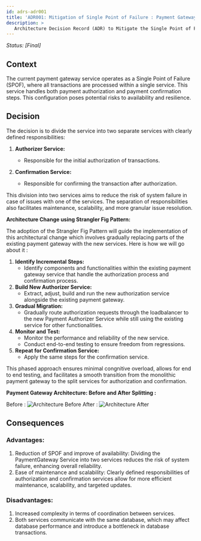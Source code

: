 ```yaml
---
id: adrs-adr001
title: 'ADR001: Mitigation of Single Point of Failure : Payment Gateway'
description: >
   Architecture Decision Record (ADR) to Mitigate the Single Point of Failure (SPOF) represented by the Payment Gateway Servive
---
```


*Status: [Final]*

## Context

The current payment gateway service operates as a Single Point of Failure (SPOF), where all transactions are processed within a single service. This service handles both payment authorization and payment confirmation steps. This configuration poses potential risks to availability and resilience.

## Decision

The decision is to divide the service into two separate services with clearly defined responsibilities:

1. **Authorizer Service:**
   - Responsible for the initial authorization of transactions.

2. **Confirmation Service:**
   - Responsible for confirming the transaction after authorization.

This division into two services aims to reduce the risk of system failure in case of issues with one of the services. The separation of responsibilities also facilitates maintenance, scalability, and more granular issue resolution.

**Architecture Change using Strangler Fig Pattern:**

The adoption of the Strangler Fig Pattern will guide the implementation of this architectural change which involves gradually replacing parts of the existing payment gateway with the new services. 
Here is how we will go about it : 

  1. **Identify Incremental Steps:**
      - Identify components and functionalities within the existing payment gateway service that handle the authorization process and confirmation process.
  2. **Build New Authorizer Service:**
      - Extract, adjust, build and run the new authorization service alongside the existing payment gateway.
  3. **Gradual Migration:**
      - Gradually route authorization requests through the loadbalancer to the new Payment Authorizer Service while still using the existing service for other functionalities.
  4. **Monitor and Test:**
      - Monitor the performance and reliability of the new service.
      - Conduct end-to-end testing to ensure freedom from regressions.
  5. **Repeat for Confirmation Service:**
      - Apply the same steps for the confirmation service.

This phased approach ensures minimal congnitive overload, allows for end to end testing, and facilitates a smooth transition from the monolithic payment gateway to the split services for authorization and confirmation.

**Payment Gateway Architecture: Before and After Splitting :**

Before :
![Architecture Before](https://github.com/pns-si5-al-course/al-newbank-23-24-al-23-24-b-v5/blob/main/adr/images/spof-before.svg)
After :
![Architecture After](https://github.com/pns-si5-al-course/al-newbank-23-24-al-23-24-b-v5/blob/main/adr/images/spof-after.svg)

## Consequences

### Advantages:
1. Reduction of SPOF and improve of availability: Dividing the PaymentGateway Service into two services reduces the risk of system failure, enhancing overall reliability.
3. Ease of maintenance and scalability: Clearly defined responsibilities of authorization and confirmation services allow for more efficient maintenance, scalability, and targeted updates.

### Disadvantages:
1. Increased complexity in terms of coordination between services.
2. Both services communicate with the same database, which may affect database performance and introduce a bottleneck in database transactions.
